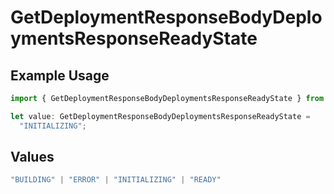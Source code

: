 # GetDeploymentResponseBodyDeploymentsResponseReadyState

## Example Usage

```typescript
import { GetDeploymentResponseBodyDeploymentsResponseReadyState } from "@vercel/sdk/models/getdeploymentop.js";

let value: GetDeploymentResponseBodyDeploymentsResponseReadyState =
  "INITIALIZING";
```

## Values

```typescript
"BUILDING" | "ERROR" | "INITIALIZING" | "READY"
```